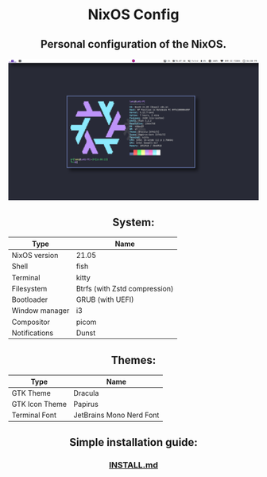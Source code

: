 <div align="center">
  
# NixOS Config
## Personal configuration of the NixOS.
![Screenshot](screenshot1.png)

## System:
| Type           | Name                          |
| -------------  | ----------------------------- |
| NixOS version  | 21.05                         |
| Shell          | fish                          |
| Terminal       | kitty                         |
| Filesystem     | Btrfs (with Zstd compression) |
| Bootloader     | GRUB (with UEFI)              |
| Window manager | i3                            |
| Compositor     | picom                         |
| Notifications  | Dunst                         |

## Themes:
| Type           | Name                          |
| -------------  | ----------------------------- |
| GTK Theme      | Dracula                       |
| GTK Icon Theme | Papirus                       |
| Terminal Font  | JetBrains Mono Nerd Font      |

## Simple installation guide:
### [INSTALL.md](INSTALL.md)

</div>
